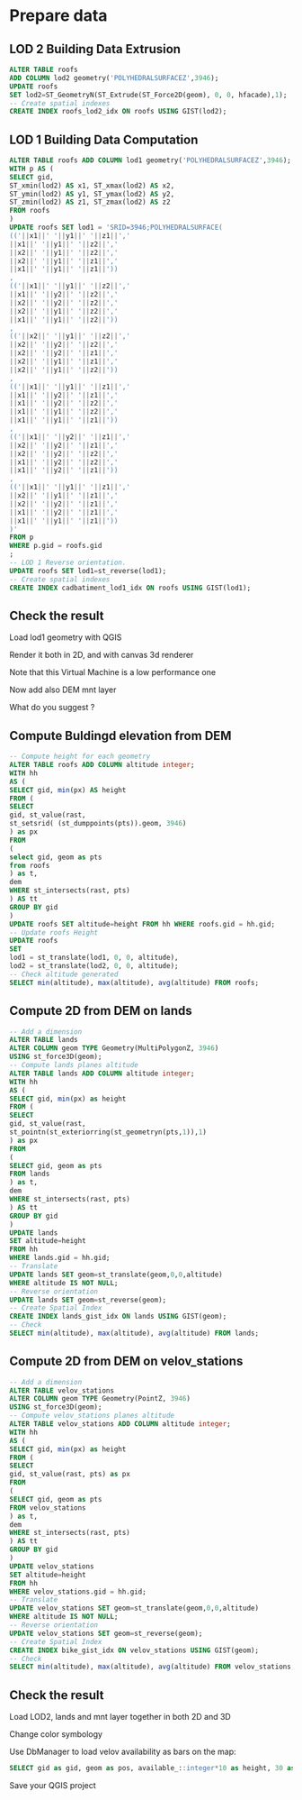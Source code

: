 Prepare data
============

LOD 2 Building Data Extrusion
-----------------------------

```SQL
ALTER TABLE roofs
ADD COLUMN lod2 geometry('POLYHEDRALSURFACEZ',3946);
UPDATE roofs
SET lod2=ST_GeometryN(ST_Extrude(ST_Force2D(geom), 0, 0, hfacade),1);
-- Create spatial indexes
CREATE INDEX roofs_lod2_idx ON roofs USING GIST(lod2);
```

LOD 1 Building Data Computation
-------------------------------

```SQL
ALTER TABLE roofs ADD COLUMN lod1 geometry('POLYHEDRALSURFACEZ',3946);
WITH p AS (
SELECT gid,
ST_xmin(lod2) AS x1, ST_xmax(lod2) AS x2,
ST_ymin(lod2) AS y1, ST_ymax(lod2) AS y2,
ST_zmin(lod2) AS z1, ST_zmax(lod2) AS z2
FROM roofs
)
UPDATE roofs SET lod1 = 'SRID=3946;POLYHEDRALSURFACE(
(('||x1||' '||y1||' '||z1||','
||x1||' '||y1||' '||z2||','
||x2||' '||y1||' '||z2||','
||x2||' '||y1||' '||z1||','
||x1||' '||y1||' '||z1||'))
,
(('||x1||' '||y1||' '||z2||','
||x1||' '||y2||' '||z2||','
||x2||' '||y2||' '||z2||','
||x2||' '||y1||' '||z2||','
||x1||' '||y1||' '||z2||'))
,
(('||x2||' '||y1||' '||z2||','
||x2||' '||y2||' '||z2||','
||x2||' '||y2||' '||z1||','
||x2||' '||y1||' '||z1||','
||x2||' '||y1||' '||z2||'))
,
(('||x1||' '||y1||' '||z1||','
||x1||' '||y2||' '||z1||','
||x1||' '||y2||' '||z2||','
||x1||' '||y1||' '||z2||','
||x1||' '||y1||' '||z1||'))
,
(('||x1||' '||y2||' '||z1||','
||x2||' '||y2||' '||z1||','
||x2||' '||y2||' '||z2||','
||x1||' '||y2||' '||z2||','
||x1||' '||y2||' '||z1||'))
,
(('||x1||' '||y1||' '||z1||','
||x2||' '||y1||' '||z1||','
||x2||' '||y2||' '||z1||','
||x1||' '||y2||' '||z1||','
||x1||' '||y1||' '||z1||'))
)'
FROM p
WHERE p.gid = roofs.gid
;
-- LOD 1 Reverse orientation.
UPDATE roofs SET lod1=st_reverse(lod1);
-- Create spatial indexes
CREATE INDEX cadbatiment_lod1_idx ON roofs USING GIST(lod1);
```

Check the result
----------------

Load lod1 geometry with QGIS

Render it both in 2D, and with canvas 3d renderer

Note that this Virtual Machine is a low performance one

Now add also DEM mnt layer

What do you suggest ?


Compute Buldingd elevation from DEM
-----------------------------------

```SQL
-- Compute height for each geometry
ALTER TABLE roofs ADD COLUMN altitude integer;
WITH hh
AS (
SELECT gid, min(px) AS height
FROM (
SELECT
gid, st_value(rast,
st_setsrid( (st_dumppoints(pts)).geom, 3946)
) as px
FROM
(
select gid, geom as pts
from roofs
) as t,
dem
WHERE st_intersects(rast, pts)
) AS tt
GROUP BY gid
)
UPDATE roofs SET altitude=height FROM hh WHERE roofs.gid = hh.gid;
-- Update roofs Height
UPDATE roofs
SET
lod1 = st_translate(lod1, 0, 0, altitude),
lod2 = st_translate(lod2, 0, 0, altitude);
-- Check altitude generated
SELECT min(altitude), max(altitude), avg(altitude) FROM roofs;
```

Compute 2D from DEM on lands
----------------------------

```SQL
-- Add a dimension
ALTER TABLE lands
ALTER COLUMN geom TYPE Geometry(MultiPolygonZ, 3946)
USING st_force3D(geom);
-- Compute lands planes altitude
ALTER TABLE lands ADD COLUMN altitude integer;
WITH hh
AS (
SELECT gid, min(px) as height
FROM (
SELECT
gid, st_value(rast,
st_pointn(st_exteriorring(st_geometryn(pts,1)),1)
) as px
FROM
(
SELECT gid, geom as pts
FROM lands
) as t,
dem
WHERE st_intersects(rast, pts)
) AS tt
GROUP BY gid
)
UPDATE lands
SET altitude=height
FROM hh
WHERE lands.gid = hh.gid;
-- Translate
UPDATE lands SET geom=st_translate(geom,0,0,altitude)
WHERE altitude IS NOT NULL;
-- Reverse orientation
UPDATE lands SET geom=st_reverse(geom);
-- Create Spatial Index
CREATE INDEX lands_gist_idx ON lands USING GIST(geom);
-- Check
SELECT min(altitude), max(altitude), avg(altitude) FROM lands;
```


Compute 2D from DEM on velov_stations
-------------------------------------

```SQL
-- Add a dimension
ALTER TABLE velov_stations
ALTER COLUMN geom TYPE Geometry(PointZ, 3946)
USING st_force3D(geom);
-- Compute velov_stations planes altitude
ALTER TABLE velov_stations ADD COLUMN altitude integer;
WITH hh
AS (
SELECT gid, min(px) as height
FROM (
SELECT
gid, st_value(rast, pts) as px
FROM
(
SELECT gid, geom as pts
FROM velov_stations
) as t,
dem
WHERE st_intersects(rast, pts)
) AS tt
GROUP BY gid
)
UPDATE velov_stations
SET altitude=height
FROM hh
WHERE velov_stations.gid = hh.gid;
-- Translate
UPDATE velov_stations SET geom=st_translate(geom,0,0,altitude)
WHERE altitude IS NOT NULL;
-- Reverse orientation
UPDATE velov_stations SET geom=st_reverse(geom);
-- Create Spatial Index
CREATE INDEX bike_gist_idx ON velov_stations USING GIST(geom);
-- Check
SELECT min(altitude), max(altitude), avg(altitude) FROM velov_stations;
```

Check the result
----------------

Load LOD2, lands and mnt layer together in both 2D and 3D

Change color symbology

Use DbManager to load velov availability as bars on the map:

```SQL
SELECT gid as gid, geom as pos, available_::integer*10 as height, 30 as width from velov_stations /**WHERE TILE && geom*/
```

Save your QGIS project
